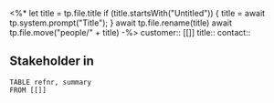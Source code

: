 <%* 
 let title = tp.file.title 
 if (title.startsWith("Untitled")) { 
     title = await tp.system.prompt("Title"); 
  } 
  await tp.file.rename(title) 
  await tp.file.move("people/" + title)
 -%>
customer:: [[]]
title::
contact::

## Stakeholder in

```dataview
TABLE refnr, summary
FROM [[]]
```
